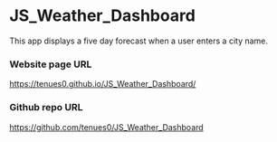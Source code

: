 # JS_Weather_Dashboard

This app displays a five day forecast when a user enters a city name.

### Website page URL
https://tenues0.github.io/JS_Weather_Dashboard/

### Github repo URL
https://github.com/tenues0/JS_Weather_Dashboard